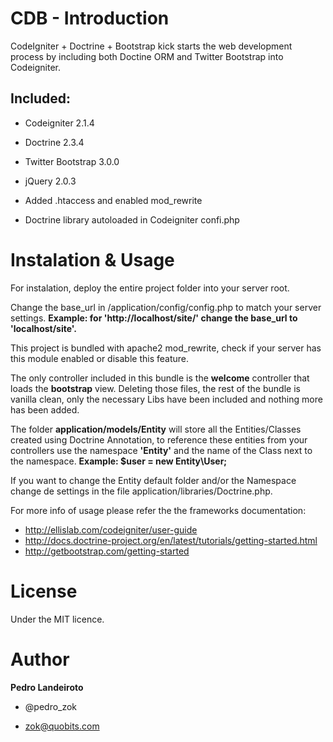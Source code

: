 CDB - Introduction
============

CodeIgniter + Doctrine + Bootstrap kick starts the web development process by including both Doctine ORM and Twitter Bootstrap into Codeigniter. 

Included:
---------

- Codeigniter 2.1.4

- Doctrine 2.3.4

- Twitter Bootstrap 3.0.0

- jQuery 2.0.3

- Added .htaccess and enabled mod_rewrite

- Doctrine library autoloaded in Codeigniter confi.php

Instalation & Usage
===================

For instalation, deploy the entire project folder into your server root.


Change the base_url in /application/config/config.php to match your server settings.
**Example: for 'http://localhost/site/' change the base_url to 'localhost/site'.**


This project is bundled with apache2 mod_rewrite, check if your server has this module enabled or disable this feature.


The only controller included in this bundle is the **welcome** controller that loads the **bootstrap** view.
Deleting those files, the rest of the bundle is vanilla clean, only the necessary Libs have been included and nothing more has been added.


The folder **application/models/Entity** will store all the Entities/Classes created using Doctrine Annotation, to reference these entities from your controllers use the namespace **'Entity\'** and the name of the Class next to the namespace.
**Example: $user = new Entity\User;**

If you want to change the Entity default folder and/or the Namespace change de settings in the file application/libraries/Doctrine.php.


For more info of usage please refer the the frameworks documentation:


- http://ellislab.com/codeigniter/user-guide
- http://docs.doctrine-project.org/en/latest/tutorials/getting-started.html
- http://getbootstrap.com/getting-started


License
=======

Under the MIT licence.

Author
======

**Pedro Landeiroto**

- @pedro_zok

- zok@quobits.com